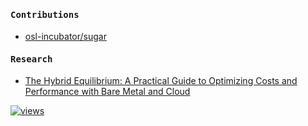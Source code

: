 <h4><samp>Contributions</samp></h4>

- [osl-incubator/sugar](https://github.com/osl-incubator/sugar/issues?q=is%3Apr+author%3Afrhanjav)

<h4><samp>Research</samp></h4>

- [The Hybrid Equilibrium: A Practical Guide to Optimizing Costs and Performance with Bare Metal and Cloud](https://github.com/frhanjav/own-your-servers/blob/main/cloud_paper.pdf)

[![views](https://komarev.com/ghpvc/?username=frhanjav&style=flat&color=292929&label=views&abbreviated=true)](https://github.com/frhanjav)

